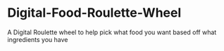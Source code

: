 # Digital-Food-Roulette-Wheel
A Digital Roulette wheel to help pick what food you want based off what ingredients you have
